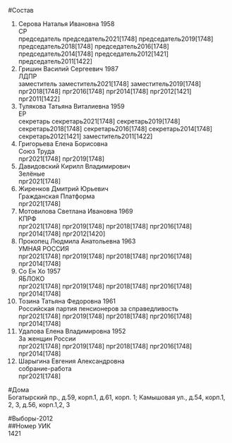 #Состав  
1. Серова Наталья Ивановна 1958  
    СР  
    председатель председатель2021[1748] председатель2019[1748] председатель2018[1748] председатель2016[1748] председатель2014[1748] председатель2012[1421] председатель2011[1422]  
2. Гришин Василий Сергеевич 1987  
    ЛДПР  
    заместитель заместитель2021[1748] заместитель2019[1748] прг2018[1748] прг2016[1748] прг2014[1748] прг2012[1421] прг2011[1422]  
3. Тулякова Татьяна Виталиевна 1959  
    ЕР  
    секретарь секретарь2021[1748] секретарь2019[1748] секретарь2018[1748] секретарь2016[1748] секретарь2014[1748] секретарь2012[1421] заместитель2011[1422]  
4. Григорьева Елена Борисовна  
    Союз Труда  
    прг2021[1748] прг2019[1748]  
5. Давидовский Кирилл Владимирович  
    Зелёные  
    прг2021[1748]  
6. Жиренков Дмитрий Юрьевич  
    Гражданская Платформа  
    прг2021[1748]  
7. Мотовилова Светлана Ивановна 1969  
    КПРФ  
    прг2021[1748] прг2019[1748] прг2018[1748] прг2016[1748] прг2014[1748] прг2012[1420]  
8. Прокопец Людмила Анатольевна 1963  
    УМНАЯ РОССИЯ  
    прг2021[1748] прг2019[1748] прг2018[1748] прг2016[1748] прг2014[1748]  
9. Со Ен Хо 1957  
    ЯБЛОКО  
    прг2021[1748] прг2019[1748] прг2018[1748] прг2016[1748] прг2014[1748]  
10. Тозина Татьяна Федоровна 1961  
    Российская партия пенсионеров за справедливость  
    прг2021[1748] прг2019[1748] прг2018[1748] прг2016[1748] прг2014[1748]  
11. Удалова Елена Владимировна 1952  
    За женщин России  
    прг2021[1748] прг2019[1748] прг2018[1748] прг2016[1748] прг2014[1748]  
12. Шарыгина Евгения Александровна  
    собрание-работа  
    прг2021[1748]  

#Дома  
Богатырский пр., д.59, корп.1, д.61, корп. 1;  Камышовая ул.,  д.54, корп.1, 2, 3, д.56, корп.1,2, 3  
  
#Выборы-2012  
##Номер УИК  
1421  
